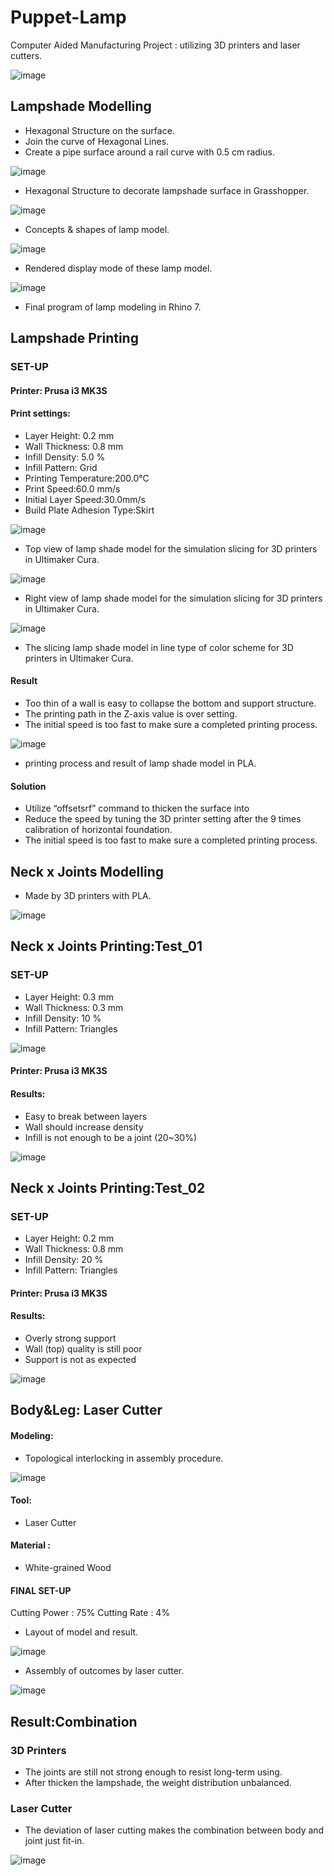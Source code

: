 # Puppet-Lamp
Computer Aided Manufacturing Project : utilizing 3D printers and laser cutters.

![image](Structure.png)

## Lampshade Modelling

- Hexagonal Structure on the surface.
- Join the curve of Hexagonal Lines.
- Create a pipe surface around a rail curve with 0.5 cm radius.

![image](Grasshopper_Hexagonal_Structure.png)

- Hexagonal Structure to decorate lampshade surface in Grasshopper.

![image](Concepts.png)

- Concepts & shapes of lamp model.

![image](Rendered_mode.png)

- Rendered display mode of these lamp model.

![image](Final_Program.png)

- Final program of lamp modeling in Rhino 7.


## Lampshade Printing
### SET-UP

#### Printer: Prusa i3 MK3S
#### Print settings:

- Layer Height: 0.2 mm
- Wall Thickness: 0.8 mm
- Infill Density: 5.0 %
- Infill Pattern: Grid
- Printing Temperature:200.0°C
- Print Speed:60.0 mm/s
- Initial Layer Speed:30.0mm/s
- Build Plate Adhesion Type:Skirt

![image](topview.png) 

- Top view of lamp shade model for the simulation slicing for 3D printers in Ultimaker Cura.

![image](rightview.png)

- Right view of lamp shade model for the simulation slicing for 3D printers in Ultimaker Cura.

![image](line_type.png)

- The slicing lamp shade model in line type of color scheme for 3D printers in Ultimaker Cura.

#### Result
- Too thin of a wall is easy to collapse the bottom and support structure.
- The printing path in the Z-axis value is over setting.
- The initial speed is too fast to make sure a completed printing process.

![image](printing_result.png)

- printing process and result of lamp shade model in PLA.

#### Solution
- Utilize “offsetsrf” command to thicken the surface into 
- Reduce the speed by tuning the 3D printer setting after the 9 times calibration of horizontal foundation.
- The initial speed is too fast to make sure a completed printing process.

## Neck x Joints Modelling
- Made by 3D printers with PLA.

![image](neck_and_joints.png)

## Neck x Joints Printing:Test_01
### SET-UP
- Layer Height: 0.3 mm
- Wall Thickness: 0.3 mm
- Infill Density: 10 %
- Infill Pattern: Triangles

![image](Body_lasercutter.png)

#### Printer: Prusa i3 MK3S
#### Results:
- Easy to break between layers
- Wall should increase density
- Infill is not enough to be a joint (20~30%)

![image](test01.png)

## Neck x Joints Printing:Test_02
### SET-UP
- Layer Height: 0.2 mm
- Wall Thickness: 0.8 mm
- Infill Density: 20 %
- Infill Pattern: Triangles

#### Printer: Prusa i3 MK3S
#### Results:
- Overly strong support
- Wall (top) quality is still poor
- Support is not as expected

![image](test02.png)


## Body&Leg: Laser Cutter
#### Modeling:
- Topological interlocking in assembly procedure.

![image](Body_lasercutter.png)

#### Tool:
- Laser Cutter
#### Material : 
- White-grained Wood
#### FINAL SET-UP
Cutting Power : 75%
Cutting Rate : 4%

- Layout of model and result.

![image](Body_lasercutter.png)

- Assembly of outcomes by laser cutter.

![image](Body_lasercutter.png)

## Result:Combination 

### 3D Printers
- The joints are still not strong enough to resist long-term using.
- After thicken the lampshade, the weight distribution unbalanced.

### Laser Cutter
- The deviation of laser cutting makes the combination between body and joint just fit-in.

![image](Result_Combination.png)